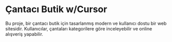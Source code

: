 # Çantacı Butik w/Cursor

Bu proje, bir çantacı butik için tasarlanmış modern ve kullanıcı dostu bir web sitesidir. Kullanıcılar, çantaları kategorilere göre inceleyebilir ve online alışveriş yapabilir.
